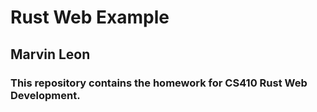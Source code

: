 # Rust Web Example
## Marvin Leon
### This repository contains the homework for CS410 Rust Web Development.
